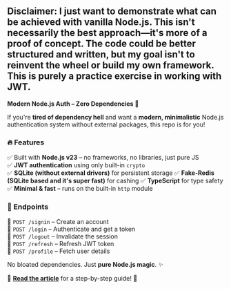 ## Disclaimer: I just want to demonstrate what can be achieved with vanilla Node.js. This isn't necessarily the best approach—it's more of a proof of concept. The code could be better structured and written, but my goal isn't to reinvent the wheel or build my own framework. This is purely a practice exercise in working with JWT.


**Modern Node.js Auth – Zero Dependencies 🚀**

If you're **tired of dependency hell** and want a **modern, minimalistic** Node.js authentication system without external packages, this repo is for you!

### **🔥 Features**
✅ Built with **Node.js v23** – no frameworks, no libraries, just pure JS  
✅ **JWT authentication** using only built-in `crypto`  
✅ **SQLite (without external drivers)** for persistent storage
✅ **Fake-Redis (SQLite based and it's super fast)** for cashing
✅ **TypeScript** for type safety  
✅ **Minimal & fast** – runs on the built-in `http` module

### **📌 Endpoints**
🔹 `POST /signin` – Create an account  
🔹 `POST /login` – Authenticate and get a token  
🔹 `POST /logout` – Invalidate the session  
🔹 `POST /refresh` – Refresh JWT token  
🔹 `POST /profile` – Fetch user details

No bloated dependencies. Just **pure Node.js magic**. ✨

📖 **[Read the article]()** for a step-by-step guide! 🚀
